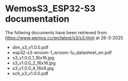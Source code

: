 # WemosS3_ESP32-S3 documentation 

The follwing documents have been retrieved from https://www.wemos.cc/en/latest/s3/s3.html at 26-3-2025
 - dim_s3_v1.0.0.pdf
 - esp32-s3-wroom-1_wroom-1u_datasheet_en.pdf
 - s3_v1.0.0_1_16x16.jpg
 - s3_v1.0.0_2_16x16.jpg
 - s3_v1.0.0_4_16x9.jpg
 - sch_s3_v1.0.0.pdf
 